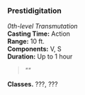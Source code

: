 ### Prestidigitation  
*0th-level Transmutation*  
**Casting Time:** Action  
**Range:** 10 ft.  
**Components:** V, S  
**Duration:** Up to 1 hour  

> *""*

**Classes.** ???, ???